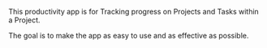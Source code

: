 This productivity app is for Tracking progress on Projects and Tasks within a Project.

The goal is to make the app as easy to use and as effective as possible.
